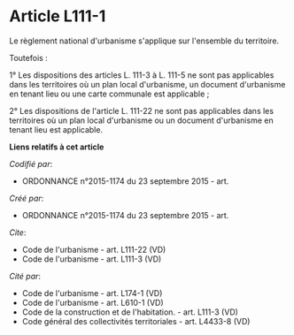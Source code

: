 # Article L111-1

Le règlement national d'urbanisme s'applique sur l'ensemble du territoire.

Toutefois :

1° Les dispositions des articles L. 111-3 à L. 111-5 ne sont pas applicables dans les territoires où un plan local
d'urbanisme, un document d'urbanisme en tenant lieu ou une carte communale est applicable ;

2° Les dispositions de l'article L. 111-22 ne sont pas applicables dans les territoires où un plan local d'urbanisme ou un
document d'urbanisme en tenant lieu est applicable.

**Liens relatifs à cet article**

_Codifié par_:

  - ORDONNANCE n°2015-1174 du 23 septembre 2015 - art.

_Créé par_:

  - ORDONNANCE n°2015-1174 du 23 septembre 2015 - art.

_Cite_:

  - Code de l'urbanisme - art. L111-22 (VD)
  - Code de l'urbanisme - art. L111-3 (VD)

_Cité par_:

  - Code de l'urbanisme - art. L174-1 (VD)
  - Code de l'urbanisme - art. L610-1 (VD)
  - Code de la construction et de l'habitation. - art. L111-3 (VD)
  - Code général des collectivités territoriales - art. L4433-8 (VD)
